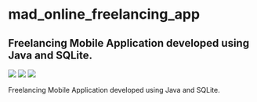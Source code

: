 # mad_online_freelancing_app

## Freelancing Mobile Application developed using Java and SQLite.

![](https://media.giphy.com/media/b06PnVBQLOgO5eYdSh/giphy.gif)   ![](https://media.giphy.com/media/ZYeI8GvTS2PnvHbdXR/giphy.gif)  ![](https://media.giphy.com/media/CaE6STxKNasNNAV7L4/giphy.gif)



Freelancing Mobile Application developed using Java and SQLite.